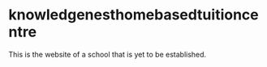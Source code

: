 # knowledgenesthomebasedtuitioncentre
This is the website of a school that is yet to be established.
